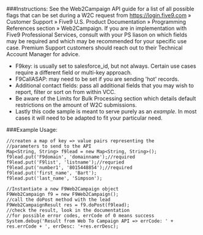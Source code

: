 ###Instructions:
See the Web2Campaign API guide for a list of all possible flags that can be set during a W2C request from https://login.five9.com » Customer Support » Five9 U.S. Product Documentation » Programming References section » Web2Campaign. If you are in implementation with Five9 Professional Services, consult with your PS liason on which fields may be required and which may be recommended for your specific use case. Premium Support customers should reach out to their Technical Account Manager for advice.
* F9key: is usually set to salesforce_id, but not always. Certain use cases require a different field or multi-key approach.
* F9CallASAP: may need to be set if you are sending 'hot' records.
* Additional contact fields: pass all additional fields that you may wish to report, filter or sort on from within VCC.
* Be aware of the Limits for Bulk Processing section which details default restrictions on the amount of W2C submissions.
* Lastly this code sample is meant to serve purely as an *example*. In most cases it will need to be adapted to fit your particular need.

###Example Usage:
```apex
//createn a map of key => value pairs representing the 
//parameters to send to the API
Map<String, String> f9lead = new Map<String, String>();
f9lead.put('F9domain', 'domainname');//required
f9lead.put('F9list', 'listname');//requried
f9lead.put('number1', '8015448854');//required
f9lead.put('first_name', 'Bart');
f9lead.put('last_name', 'Simpson');

//Instantiate a new F9Web2Campaign object
F9Web2Campaign f9 = new F9Web2Campaign();
//call the doPost method with the lead
F9Web2CampaignResult res = f9.doPost(f9lead);
//check the result, look in the documentation
//for possible error codes, errCode of 0 means success
System.debug('Result from Web To Campaign API => errCode: ' + res.errCode + ', errDesc: '+res.errDesc);
```
